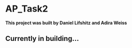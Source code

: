 # AP_Task2

**This project was built by Daniel Lifshitz and Adira Weiss**

## Currently in building...
